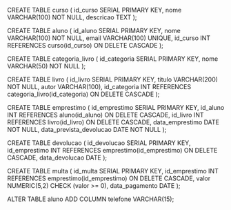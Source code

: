CREATE TABLE curso (
    id_curso SERIAL PRIMARY KEY,
    nome VARCHAR(100) NOT NULL,
    descricao TEXT
);

CREATE TABLE aluno (
    id_aluno SERIAL PRIMARY KEY,
    nome VARCHAR(100) NOT NULL,
    email VARCHAR(100) UNIQUE,
    id_curso INT REFERENCES curso(id_curso) ON DELETE CASCADE
);

CREATE TABLE categoria_livro (
    id_categoria SERIAL PRIMARY KEY,
    nome VARCHAR(50) NOT NULL
);

CREATE TABLE livro (
    id_livro SERIAL PRIMARY KEY,
    titulo VARCHAR(200) NOT NULL,
    autor VARCHAR(100),
    id_categoria INT REFERENCES categoria_livro(id_categoria) ON DELETE CASCADE
);

CREATE TABLE emprestimo (
    id_emprestimo SERIAL PRIMARY KEY,
    id_aluno INT REFERENCES aluno(id_aluno) ON DELETE CASCADE,
    id_livro INT REFERENCES livro(id_livro) ON DELETE CASCADE,
    data_emprestimo DATE NOT NULL,
    data_prevista_devolucao DATE NOT NULL
);

CREATE TABLE devolucao (
    id_devolucao SERIAL PRIMARY KEY,
    id_emprestimo INT REFERENCES emprestimo(id_emprestimo) ON DELETE CASCADE,
    data_devolucao DATE
);

CREATE TABLE multa (
    id_multa SERIAL PRIMARY KEY,
    id_emprestimo INT REFERENCES emprestimo(id_emprestimo) ON DELETE CASCADE,
    valor NUMERIC(5,2) CHECK (valor >= 0),
    data_pagamento DATE
);

ALTER TABLE aluno ADD COLUMN telefone VARCHAR(15);
